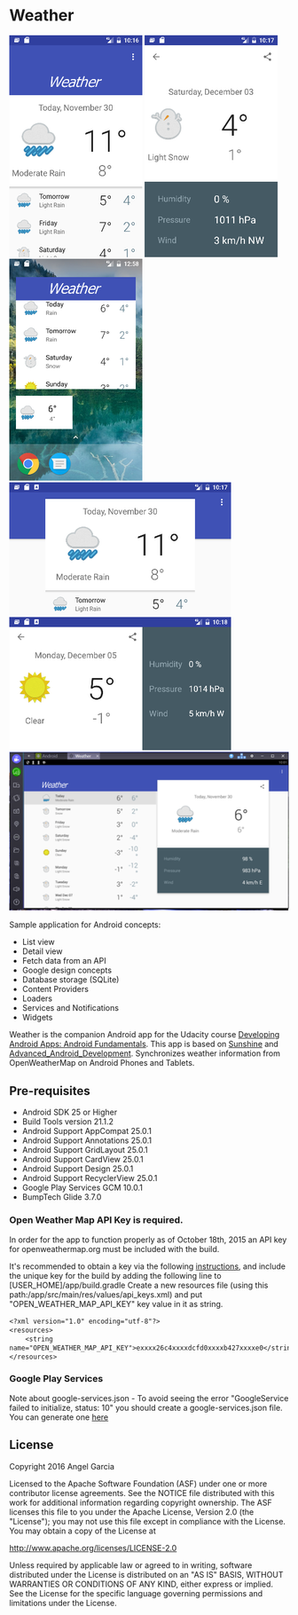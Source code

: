 Weather
========

![Scheme](/readmeImages/Screenshot_1480565804.png)
![Scheme](/readmeImages/Screenshot_1480565868.png)
![Scheme](/readmeImages/Screenshot_1480618685.png)
![Scheme](/readmeImages/Screenshot_1480565881.png)
![Scheme](/readmeImages/Screenshot_1480565890.png)
![Scheme](/readmeImages/final_bstSnapshot_32292.png)

Sample application for Android concepts:
- List view
- Detail view
- Fetch data from an API
- Google design concepts
- Database storage (SQLite)
- Content Providers
- Loaders
- Services and Notifications
- Widgets
 
Weather is the companion Android app for the Udacity course [Developing Android Apps: Android Fundamentals](https://www.udacity.com/course/ud853).
This app is based on [Sunshine](https://github.com/udacity/Sunshine) and [Advanced_Android_Development](https://github.com/udacity/Advanced_Android_Development/).
Synchronizes weather information from OpenWeatherMap on Android Phones and Tablets.


Pre-requisites
--------------
- Android SDK 25 or Higher
- Build Tools version 21.1.2
- Android Support AppCompat 25.0.1
- Android Support Annotations 25.0.1
- Android Support GridLayout 25.0.1
- Android Support CardView 25.0.1
- Android Support Design 25.0.1
- Android Support RecyclerView 25.0.1
- Google Play Services GCM 10.0.1
- BumpTech Glide 3.7.0

### Open Weather Map API Key is required.

In order for the app to function properly as of October 18th, 2015 an API key for openweathermap.org must be included with the build.

It's recommended to obtain a key via the following [instructions](http://openweathermap.org/appid#use), and include the unique key for the build by adding the following line to [USER_HOME]/app/build.gradle
Create a new resources file (using this path:/app/src/main/res/values/api_keys.xml) and put "OPEN_WEATHER_MAP_API_KEY" key value in it as string.

```
<?xml version="1.0" encoding="utf-8"?>
<resources>
    <string name="OPEN_WEATHER_MAP_API_KEY">exxxx26c4xxxxdcfd0xxxxb427xxxxe0</string>
</resources>
```

### Google Play Services

Note about google-services.json - To avoid seeing the error "GoogleService failed to initialize, status: 10" you should create a google-services.json file.
You can generate one [here](https://developers.google.com/mobile/add?platform=android)



License
-------
Copyright 2016 Angel Garcia

Licensed to the Apache Software Foundation (ASF) under one or more contributor
license agreements.  See the NOTICE file distributed with this work for
additional information regarding copyright ownership.  The ASF licenses this
file to you under the Apache License, Version 2.0 (the "License"); you may not
use this file except in compliance with the License.  You may obtain a copy of
the License at

http://www.apache.org/licenses/LICENSE-2.0

Unless required by applicable law or agreed to in writing, software
distributed under the License is distributed on an "AS IS" BASIS, WITHOUT
WARRANTIES OR CONDITIONS OF ANY KIND, either express or implied.  See the
License for the specific language governing permissions and limitations under
the License.

